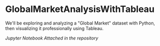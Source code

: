 # GlobalMarketAnalysisWithTableau
We'll be exploring and analyzing a "Global Market" dataset with Python, then visualizing it professionally using Tableau.

_Jupyter Notebook Attached in the repository_


